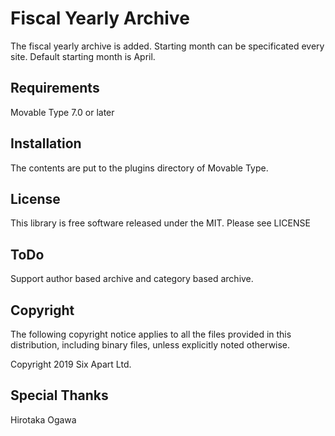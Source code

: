 # Fiscal Yearly Archive

The fiscal yearly archive is added. Starting month can be specificated every site. Default starting month is April.

## Requirements

Movable Type 7.0 or later

## Installation

The contents are put to the plugins directory of Movable Type.

## License

This library is free software released under the MIT. Please see LICENSE
 
## ToDo

Support author based archive and category based archive.
 
## Copyright

The following copyright notice applies to all the files provided in this
distribution, including binary files, unless explicitly noted otherwise.

Copyright 2019 Six Apart Ltd.

## Special Thanks

Hirotaka Ogawa
